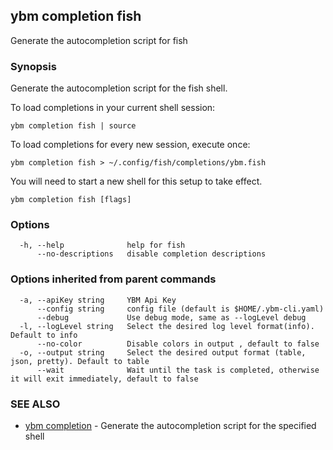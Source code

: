 ## ybm completion fish

Generate the autocompletion script for fish

### Synopsis

Generate the autocompletion script for the fish shell.

To load completions in your current shell session:

	ybm completion fish | source

To load completions for every new session, execute once:

	ybm completion fish > ~/.config/fish/completions/ybm.fish

You will need to start a new shell for this setup to take effect.


```
ybm completion fish [flags]
```

### Options

```
  -h, --help              help for fish
      --no-descriptions   disable completion descriptions
```

### Options inherited from parent commands

```
  -a, --apiKey string     YBM Api Key
      --config string     config file (default is $HOME/.ybm-cli.yaml)
      --debug             Use debug mode, same as --logLevel debug
  -l, --logLevel string   Select the desired log level format(info). Default to info
      --no-color          Disable colors in output , default to false
  -o, --output string     Select the desired output format (table, json, pretty). Default to table
      --wait              Wait until the task is completed, otherwise it will exit immediately, default to false
```

### SEE ALSO

* [ybm completion](ybm_completion.md)	 - Generate the autocompletion script for the specified shell

